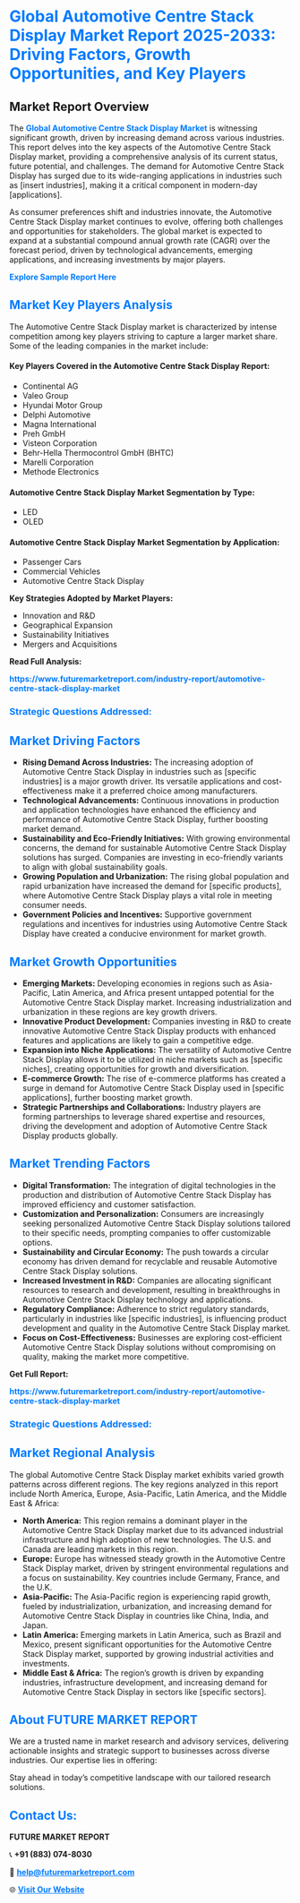 <h1 style="color: #007BFF;">Global Automotive Centre Stack Display Market Report 2025-2033: Driving Factors, Growth Opportunities, and Key Players</h1>

<section id="overview">
<h2>Market Report Overview</h2>
<p>The <a href="https://www.futuremarketreport.com/industry-report/automotive-centre-stack-display-market" style="color: #007BFF; text-decoration: none;"><strong>Global Automotive Centre Stack Display Market</strong></a> is witnessing significant growth, driven by increasing demand across various industries. This report delves into the key aspects of the Automotive Centre Stack Display market, providing a comprehensive analysis of its current status, future potential, and challenges. The demand for Automotive Centre Stack Display has surged due to its wide-ranging applications in industries such as [insert industries], making it a critical component in modern-day [applications].</p>
<p>As consumer preferences shift and industries innovate, the Automotive Centre Stack Display market continues to evolve, offering both challenges and opportunities for stakeholders. The global market is expected to expand at a substantial compound annual growth rate (CAGR) over the forecast period, driven by technological advancements, emerging applications, and increasing investments by major players.</p>
</section>

<section id="overview">
<p><a href="https://www.futuremarketreport.com/request-sample/reportId=126397" style="color: #007BFF; text-decoration: none;"><strong>Explore Sample Report Here</strong></a></p>
</section>

<section id="key-players">
<h2 style="color: #007BFF;">Market Key Players Analysis</h2>
<p>The Automotive Centre Stack Display market is characterized by intense competition among key players striving to capture a larger market share. Some of the leading companies in the market include:</p>
<h4>Key Players Covered in the Automotive Centre Stack Display Report:</h4>
<ul><li>Continental AG</li><li>Valeo Group</li><li>Hyundai Motor Group</li><li>Delphi Automotive</li><li>Magna International</li><li>Preh GmbH</li><li>Visteon Corporation</li><li>Behr-Hella Thermocontrol GmbH (BHTC)</li><li>Marelli Corporation</li><li>Methode Electronics</li></ul>
<h4>Automotive Centre Stack Display Market Segmentation by Type:</h4>
<ul><li>LED</li><li>OLED</li></ul>

<h4>Automotive Centre Stack Display Market Segmentation by Application:</h4>
<ul><li>Passenger Cars</li><li>Commercial Vehicles</li><li>Automotive Centre Stack Display</li></ul>
<p><strong>Key Strategies Adopted by Market Players:</strong></p>
<ul>
<li>Innovation and R&D</li>
<li>Geographical Expansion</li>
<li>Sustainability Initiatives</li>
<li>Mergers and Acquisitions</li>
</ul>
</section>

<section>
<p><strong>Read Full Analysis: </strong></p><a href="https://www.futuremarketreport.com/industry-report/automotive-centre-stack-display-market" style="color: #007BFF; text-decoration: none;"><strong>https://www.futuremarketreport.com/industry-report/automotive-centre-stack-display-market</strong></a>
<h3 style="color: #007BFF;">Strategic Questions Addressed:</h3>
</section>

<section id="driving-factors">
<h2 style="color: #007BFF;">Market Driving Factors</h2>
<ul>
<li><strong>Rising Demand Across Industries:</strong> The increasing adoption of Automotive Centre Stack Display in industries such as [specific industries] is a major growth driver. Its versatile applications and cost-effectiveness make it a preferred choice among manufacturers.</li>
<li><strong>Technological Advancements:</strong> Continuous innovations in production and application technologies have enhanced the efficiency and performance of Automotive Centre Stack Display, further boosting market demand.</li>
<li><strong>Sustainability and Eco-Friendly Initiatives:</strong> With growing environmental concerns, the demand for sustainable Automotive Centre Stack Display solutions has surged. Companies are investing in eco-friendly variants to align with global sustainability goals.</li>
<li><strong>Growing Population and Urbanization:</strong> The rising global population and rapid urbanization have increased the demand for [specific products], where Automotive Centre Stack Display plays a vital role in meeting consumer needs.</li>
<li><strong>Government Policies and Incentives:</strong> Supportive government regulations and incentives for industries using Automotive Centre Stack Display have created a conducive environment for market growth.</li>
</ul>
</section>

<section id="growth-opportunities">
<h2 style="color: #007BFF;">Market Growth Opportunities</h2>
<ul>
<li><strong>Emerging Markets:</strong> Developing economies in regions such as Asia-Pacific, Latin America, and Africa present untapped potential for the Automotive Centre Stack Display market. Increasing industrialization and urbanization in these regions are key growth drivers.</li>
<li><strong>Innovative Product Development:</strong> Companies investing in R&D to create innovative Automotive Centre Stack Display products with enhanced features and applications are likely to gain a competitive edge.</li>
<li><strong>Expansion into Niche Applications:</strong> The versatility of Automotive Centre Stack Display allows it to be utilized in niche markets such as [specific niches], creating opportunities for growth and diversification.</li>
<li><strong>E-commerce Growth:</strong> The rise of e-commerce platforms has created a surge in demand for Automotive Centre Stack Display used in [specific applications], further boosting market growth.</li>
<li><strong>Strategic Partnerships and Collaborations:</strong> Industry players are forming partnerships to leverage shared expertise and resources, driving the development and adoption of Automotive Centre Stack Display products globally.</li>
</ul>
</section>

<section id="trending-factors">
<h2 style="color: #007BFF;">Market Trending Factors</h2>
<ul>
<li><strong>Digital Transformation:</strong> The integration of digital technologies in the production and distribution of Automotive Centre Stack Display has improved efficiency and customer satisfaction.</li>
<li><strong>Customization and Personalization:</strong> Consumers are increasingly seeking personalized Automotive Centre Stack Display solutions tailored to their specific needs, prompting companies to offer customizable options.</li>
<li><strong>Sustainability and Circular Economy:</strong> The push towards a circular economy has driven demand for recyclable and reusable Automotive Centre Stack Display solutions.</li>
<li><strong>Increased Investment in R&D:</strong> Companies are allocating significant resources to research and development, resulting in breakthroughs in Automotive Centre Stack Display technology and applications.</li>
<li><strong>Regulatory Compliance:</strong> Adherence to strict regulatory standards, particularly in industries like [specific industries], is influencing product development and quality in the Automotive Centre Stack Display market.</li>
<li><strong>Focus on Cost-Effectiveness:</strong> Businesses are exploring cost-efficient Automotive Centre Stack Display solutions without compromising on quality, making the market more competitive.</li>
</ul>
</section>

<section>
<p><strong>Get Full Report: </strong></p><a href="https://www.futuremarketreport.com/industry-report/automotive-centre-stack-display-market" style="color: #007BFF; text-decoration: none;"><strong>https://www.futuremarketreport.com/industry-report/automotive-centre-stack-display-market</strong></a>
<h3 style="color: #007BFF;">Strategic Questions Addressed:</h3>
</section>


<section id="regional-analysis">
<h2 style="color: #007BFF;">Market Regional Analysis</h2>
<p>The global Automotive Centre Stack Display market exhibits varied growth patterns across different regions. The key regions analyzed in this report include North America, Europe, Asia-Pacific, Latin America, and the Middle East & Africa:</p>
<ul>
<li><strong>North America:</strong> This region remains a dominant player in the Automotive Centre Stack Display market due to its advanced industrial infrastructure and high adoption of new technologies. The U.S. and Canada are leading markets in this region.</li>
<li><strong>Europe:</strong> Europe has witnessed steady growth in the Automotive Centre Stack Display market, driven by stringent environmental regulations and a focus on sustainability. Key countries include Germany, France, and the U.K.</li>
<li><strong>Asia-Pacific:</strong> The Asia-Pacific region is experiencing rapid growth, fueled by industrialization, urbanization, and increasing demand for Automotive Centre Stack Display in countries like China, India, and Japan.</li>
<li><strong>Latin America:</strong> Emerging markets in Latin America, such as Brazil and Mexico, present significant opportunities for the Automotive Centre Stack Display market, supported by growing industrial activities and investments.</li>
<li><strong>Middle East & Africa:</strong> The region’s growth is driven by expanding industries, infrastructure development, and increasing demand for Automotive Centre Stack Display in sectors like [specific sectors].</li>
</ul>
</section>

<footer>
<h2 style="color: #007BFF;">About FUTURE MARKET REPORT</h2>
<p>We are a trusted name in market research and advisory services, delivering actionable insights and strategic support to businesses across diverse industries. Our expertise lies in offering:</p>

<p>Stay ahead in today’s competitive landscape with our tailored research solutions.</p>

<h2 style="color: #007BFF;">Contact Us:</h2>
<p><strong>FUTURE MARKET REPORT</strong></p>
<p>📞 <strong>+91 (883) 074-8030</strong></p>
<p>📧 <strong><a href="mailto:help@futuremarketreport.com" style="color: #007BFF;">help@futuremarketreport.com</a></strong></p>
<p>🌐 <strong><a href="https://www.futuremarketreport.com/" style="color: #007BFF;">Visit Our Website</a></strong></p>
</footer>